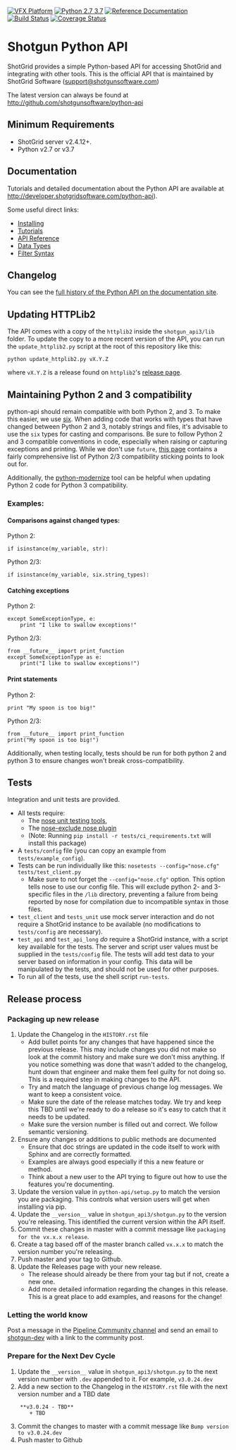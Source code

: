 [![VFX Platform](https://img.shields.io/badge/vfxplatform-2020-blue.svg)](http://www.vfxplatform.com/)
[![Python 2.7 3.7](https://img.shields.io/badge/python-2.7%20%7C%203.7-blue.svg)](https://www.python.org/)
[![Reference Documentation](http://img.shields.io/badge/doc-reference-blue.svg)](http://developer.shotgridsoftware.com/python-api)
[![Build Status](https://dev.azure.com/shotgun-ecosystem/Python%20API/_apis/build/status/shotgunsoftware.python-api?branchName=master)](https://dev.azure.com/shotgun-ecosystem/Python%20API/_build/latest?definitionId=108&branchName=master)
[![Coverage Status](https://coveralls.io/repos/github/shotgunsoftware/python-api/badge.svg?branch=master)](https://coveralls.io/github/shotgunsoftware/python-api?branch=master)

# Shotgun Python API

ShotGrid provides a simple Python-based API for accessing ShotGrid and integrating with other tools. This is the official API that is maintained by ShotGrid Software (support@shotgunsoftware.com)

The latest version can always be found at http://github.com/shotgunsoftware/python-api

## Minimum Requirements

* ShotGrid server v2.4.12+.
* Python v2.7 or v3.7

## Documentation
Tutorials and detailed documentation about the Python API are available at http://developer.shotgridsoftware.com/python-api).

Some useful direct links:

* [Installing](http://developer.shotgridsoftware.com/python-api/installation.html)
* [Tutorials](http://developer.shotgridsoftware.com/python-api/cookbook/tutorials.html)
* [API Reference](http://developer.shotgridsoftware.com/python-api/reference.html)
* [Data Types](http://developer.shotgridsoftware.com/python-api/reference.html#data-types)
* [Filter Syntax](http://developer.shotgridsoftware.com/python-api/reference.html#filter-syntax)

## Changelog

You can see the [full history of the Python API on the documentation site](http://developer.shotgridsoftware.com/python-api/changelog.html).

## Updating HTTPLib2

The API comes with a copy of the `httplib2` inside the `shotgun_api3/lib` folder. To update the copy to a more recent version of the API, you can run the `update_httplib2.py` script at the root of this repository like this:

    python update_httplib2.py vX.Y.Z

where `vX.Y.Z` is a release found on `httplib2`'s [release page](https://github.com/httplib2/httplib2/releases).

## Maintaining Python 2 and 3 compatibility

python-api should remain compatible with both Python 2, and 3.  To make this easier, we use [six](https://six.readthedocs.io/).  When adding code that works with types that have changed between Python 2 and 3, notably strings and files, it's advisable to use the `six` types for casting and comparisons. Be sure to follow Python 2 and 3 compatible conventions in code, especially when raising or capturing exceptions and printing. While we don't use `future`, [this page](https://python-future.org/compatible_idioms.html) contains a fairly comprehensive list of Python 2/3 compatibility sticking points to look out for.

Additionally, the [python-modernize](https://python-modernize.readthedocs.io/en/latest/) tool can be helpful when updating Python 2 code for Python 3 compatibility.

### Examples:

#### Comparisons against changed types:

Python 2:

```
if isinstance(my_variable, str):
```

Python 2/3:

```
if isinstance(my_variable, six.string_types):
```

#### Catching exceptions

Python 2:

```
except SomeExceptionType, e:
    print "I like to swallow exceptions!"
```

Python 2/3:

```
from __future__ import print_function
except SomeExceptionType as e:
    print("I like to swallow exceptions!")
```

#### Print statements

Python 2:

```
print "My spoon is too big!"
```

Python 2/3:

```
from __future__ import print_function
print("My spoon is too big!")
```


Additionally, when testing locally, tests should be run for both python 2 and python 3 to ensure changes won't break cross-compatibility.

## Tests

Integration and unit tests are provided.

- All tests require:
    - The [nose unit testing tools](http://nose.readthedocs.org),
    - The [nose-exclude nose plugin](https://pypi.org/project/nose-exclude/)
    - (Note: Running `pip install -r tests/ci_requirements.txt` will install this package)
- A `tests/config` file (you can copy an example from `tests/example_config`).
- Tests can be run individually like this: `nosetests --config="nose.cfg" tests/test_client.py`
    - Make sure to not forget the `--config="nose.cfg"` option. This option tells nose to use our config file.  This will exclude python 2- and 3-specific files in the `/lib` directory, preventing a failure from being reported by nose for compilation due to incompatible syntax in those files.
- `test_client` and `tests_unit` use mock server interaction and do not require a ShotGrid instance to be available (no modifications to `tests/config` are necessary).
- `test_api` and `test_api_long` *do* require a ShotGrid instance, with a script key available for the tests. The server and script user values must be supplied in the `tests/config` file. The tests will add test data to your server based on information in your config. This data will be manipulated by the tests, and should not be used for other purposes.
- To run all of the tests, use the shell script `run-tests`.

## Release process

### Packaging up new release

1) Update the Changelog in the `HISTORY.rst` file
    - Add bullet points for any changes that have happened since the previous release. This may include changes you did not make so look at the commit history and make sure we don't miss anything. If you notice something was done that wasn't added to the changelog, hunt down that engineer and make them feel guilty for not doing so. This is a required step in making changes to the API.
    - Try and match the language of previous change log messages. We want to keep a consistent voice.
    - Make sure the date of the release matches today. We try and keep this TBD until we're ready to do a release so it's easy to catch that it needs to be updated.
    - Make sure the version number is filled out and correct. We follow semantic versioning.
2) Ensure any changes or additions to public methods are documented
    - Ensure that doc strings are updated in the code itself to work with Sphinx and are correctly formatted.
    - Examples are always good especially if this a new feature or method.
    - Think about a new user to the API trying to figure out how to use the features you're documenting.
3) Update the version value in `python-api/setup.py`  to match the version you are packaging. This controls what version users will get when installing via pip.
4) Update the `__version__` value in `shotgun_api3/shotgun.py` to the version you're releasing. This identified the current version within the API itself.
5) Commit these changes in master with a commit message like `packaging for the vx.x.x release`.
6) Create a tag based off of the master branch called `vx.x.x` to match the version number you're releasing.
7) Push master and your tag to Github.
8) Update the Releases page with your new release.
    - The release should already be there from your tag but if not, create a new one.
    - Add more detailed information regarding the changes in this release. This is a great place to add examples, and reasons for the change!

### Letting the world know
Post a message in the [Pipeline Community channel](https://community.shotgunsoftware.com/c/pipeline) and send an email to [shotgun-dev](https://groups.google.com/a/shotgunsoftware.com/forum/#!forum/shotgun-dev) with a link to the community post.

### Prepare for the Next Dev Cycle
1) Update the `__version__` value in `shotgun_api3/shotgun.py` to the next version number with `.dev` appended to it. For example, `v3.0.24.dev`
2) Add a new section to the Changelog in the `HISTORY.rst` file with the next version number and a TBD date
```
    **v3.0.24 - TBD**
       + TBD
```
3) Commit the changes to master with a commit message like `Bump version to v3.0.24.dev`
4) Push master to Github
